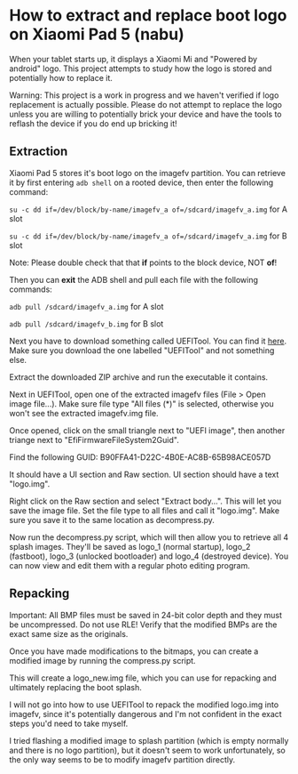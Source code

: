 # How to extract and replace boot logo on Xiaomi Pad 5 (nabu)

When your tablet starts up, it displays a Xiaomi Mi and "Powered by android" logo. This project attempts to study how the logo is stored and potentially how to replace it.

Warning: This project is a work in progress and we haven't verified if logo replacement is actually possible. Please do not attempt to replace the logo unless you are willing to potentially brick your device and have the tools to reflash the device if you do end up bricking it!

## Extraction

Xiaomi Pad 5 stores it's boot logo on the imagefv partition. You can retrieve it by first entering `adb shell` on a rooted device, then enter the following command:

`su -c dd if=/dev/block/by-name/imagefv_a of=/sdcard/imagefv_a.img` for A slot

`su -c dd if=/dev/block/by-name/imagefv_a of=/sdcard/imagefv_a.img` for B slot

Note: Please double check that that **if** points to the block device, NOT **of**!

Then you can **exit** the ADB shell and pull each file with the following commands:

`adb pull /sdcard/imagefv_a.img` for A slot

`adb pull /sdcard/imagefv_b.img` for B slot

Next you have to download something called UEFITool. You can find it [here](https://github.com/LongSoft/UEFITool/releases). Make sure you download the one labelled "UEFITool" and not something else.

Extract the downloaded ZIP archive and run the executable it contains.

Next in UEFITool, open one of the extracted imagefv files (File > Open image file...). Make sure file type "All files (*)" is selected, otherwise you won't see the extracted imagefv.img file.

Once opened, click on the small triangle next to "UEFI image", then another triange next to "EfiFirmwareFileSystem2Guid".

Find the following GUID: B90FFA41-D22C-4B0E-AC8B-65B98ACE057D

It should have a UI section and Raw section. UI section should have a text "logo.img".

Right click on the Raw section and select "Extract body...". This will let you save the image file. Set the file type to all files and call it "logo.img". Make sure you save it to the same location as decompress.py.

Now run the decompress.py script, which will then allow you to retrieve all 4 splash images. They'll be saved as logo_1 (normal startup), logo_2 (fastboot), logo_3 (unlocked bootloader) and logo_4 (destroyed device). You can now view and edit them with a regular photo editing program.

## Repacking

Important: All BMP files must be saved in 24-bit color depth and they must be uncompressed. Do not use RLE! Verify that the modified BMPs are the exact same size as the originals.

Once you have made modifications to the bitmaps, you can create a modified image by running the compress.py script.

This will create a logo_new.img file, which you can use for repacking and ultimately replacing the boot splash.

I will not go into how to use UEFITool to repack the modified logo.img into imagefv, since it's potentially dangerous and I'm not confident in the exact steps you'd need to take myself.

I tried flashing a modified image to splash partition (which is empty normally and there is no logo partition), but it doesn't seem to work unfortunately, so the only way seems to be to modify imagefv partition directly.